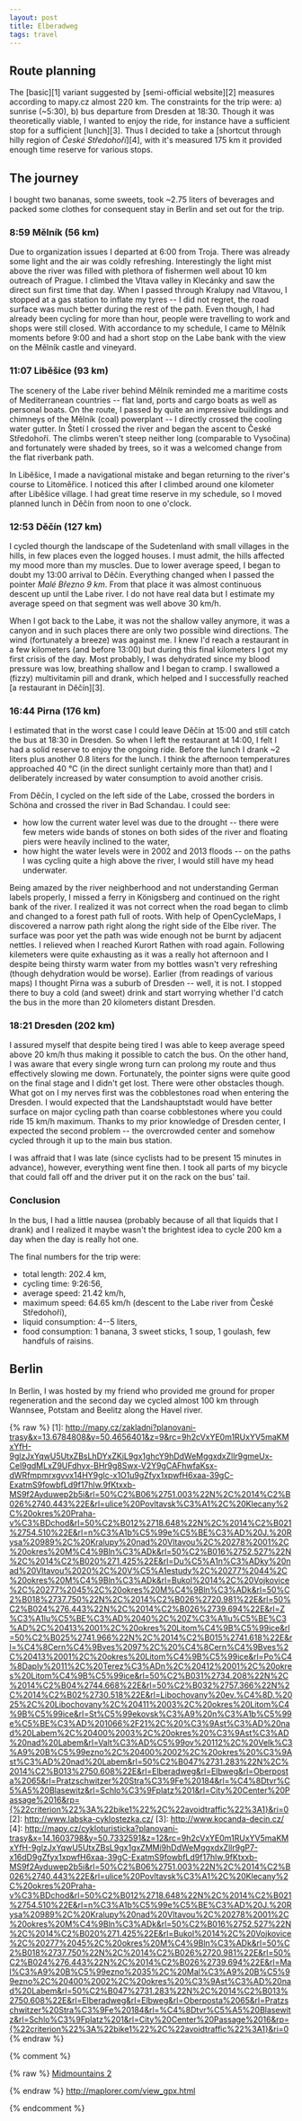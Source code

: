 ```yaml
---
layout: post
title: Elberadweg
tags: travel
---
```


## Route planning

The [basic][1] variant suggested by [semi-official website][2] measures
according to mapy.cz almost 220 km.
The constraints for the trip were: a) sunrise (~5:30), b) bus departure from
Dresden at 18:30.
Though it was theoretically viable, I wanted to enjoy the ride, for instance
have a sufficient stop for a sufficient [lunch][3].  Thus I decided to take a
[shortcut through hilly region of *České Středohoří*][4], with it's measured
175 km it provided enough time reserve for various stops.

## The journey

I bought two bananas, some sweets, took ~2.75 liters of beverages and packed
some clothes for consequent stay in Berlin and set out for the trip.

### 8:59 Mělník (56 km)

Due to organization issues I departed at 6:00 from Troja.
There was already some light and the air was coldly refreshing.
Interestingly the light mist above the river was filled with plethora of
fishermen well about 10 km outreach of Prague.
I climbed the Vltava valley in Klecánky and saw the direct sun first time that
day.
When I passed through Kralupy nad Vltavou, I stopped at a gas station to
inflate my tyres -- I did not regret, the road surface was much better during
the rest of the path.
Even though, I had already been cycling for more than hour, people were
travelling to work and shops were still closed.
With accordance to my schedule, I came to Mělník moments before 9:00 and had a
short stop on the Labe bank with the view on the Mělník castle and vineyard.

### 11:07 Liběšice (93 km)

The scenery of the Labe river behind Mělník reminded me a maritime costs of
Mediterranean countries -- flat land, ports and cargo boats as well as personal
boats.
On the route, I passed by quite an impressive buildings and chimneys of the
Mělník (coal) powerplant -- I directly crossed the cooling water gutter.
In Štetí I crossed the river and began the ascent to České Středohoří.
The climbs weren't steep neither long (comparable to Vysočina) and fortunately
were shaded by trees, so it was a welcomed change from the flat riverbank path.

In Liběšice, I made a navigational mistake and began returning to the river's
course to Litoměřice.
I noticed this after I climbed around one kilometer after
Liběšice village.
I had great time reserve in my schedule, so I moved planned lunch in Děčín from
noon to one o'clock.

### 12:53 Děčín (127 km)

I cycled thourgh the landscape of the Sudetenland with small villages in the
hills, in few places even the logged houses.
I must admit, the hills affected my mood more than my muscles.
Due to lower average speed, I began to doubt my 13:00 arrival to Děčín.
Everything changed when I passed the pointer *Malé Březno 9 km*.
From that place it was almost continuous descent up until the Labe river.
I do not have real data but I estimate my average speed on that segment was
well above 30 km/h.

When I got back to the Labe, it was not the shallow valley anymore, it was a
canyon and in such places there are only two possible wind directions.
The wind (fortunately a breeze) was against me.
I knew I'd reach a restaurant in a few kilometers (and before 13:00) but during
this final kilometers I got my first crisis of the day.
Most probably, I was dehydrated since my blood pressure was low, breathing
shallow and I began to cramp.
I swallowed a (fizzy) multivitamin pill and drank, which helped and I
successfully reached [a restaurant in Děčín][3].

### 16:44 Pirna (176 km)

I estimated that in the worst case I could leave Děčín at 15:00 and still catch
the bus at 18:30 in Dresden.
So when I left the restaurant at 14:00, I felt I had a solid reserve to enjoy
the ongoing ride.
Before the lunch I drank ~2 liters plus another 0.8 liters for the lunch.
I think the afternoon temperatures approached 40 °C (in the direct sunlight
certainly more than that) and I deliberately increased by water consumption to
avoid another crisis.

From Děčín, I cycled on the left side of the Labe, crossed the borders in
Schöna and crossed the river in Bad Schandau.
I could see:

* how low the current water level was due to the drought -- there were few
  meters wide bands of stones on both sides of the river and floating piers
  were heavily inclined to the water,
* how hight the water levels were in 2002 and 2013 floods -- on the paths I was
  cycling quite a high above the river, I would still have my head underwater.

Being amazed by the river neighberhood and not understanding German labels
properly, I missed a ferry in Königsberg and continued on the right bank of the
river.
I realized it was not correct when the road began to climb and changed to a
forest path full of roots.
With help of OpenCycleMaps, I discovered a narrow path right along the right
side of the Elbe river.
The surface was poor yet the path was wide enough not be burnt by adjacent
nettles.
I relieved when I reached Kurort Rathen with road again.
Following kilemeters were quite exhausting as it was a really hot afternoon and
I despite being thirsty warm water from my bottles wasn't very refreshing
(though dehydration would be worse).
Earlier (from readings of various maps) I thought Pirna was a suburb of Dresden
-- well, it is not.
I stopped there to buy a cold (and sweet) drink and start worrying whether I'd
catch the bus in the more than 20 kilometers distant Dresden.

### 18:21 Dresden (202 km)

I assured myself that despite being tired I was able to keep average speed
above 20 km/h thus making it possible to catch the bus.
On the other hand, I was aware that every single wrong turn can prolong my
route and thus effectively slowing me down.
Fortunately, the pointer signs were quite good on the final stage and I didn't
get lost.
There were other obstacles though.
What got on I my nerves first was the cobblestones road when entering the
Dresden.
I would expected that the Landshauptstadt would have better surface on major
cycling path than coarse cobblestones where you could ride 15 km/h maximum.
Thanks to my prior knowledge of Dresden center, I expected the second problem
-- the overcrowded center and somehow cycled through it up to the main bus
station.

I was affraid that I was late (since cyclists had to be present 15 minutes in
advance), however, everything went fine then.
I took all parts of my bicycle that could fall off and the driver put it on the
rack on the bus' tail.

### Conclusion

In the bus, I had a little nausea (probably because of all that liquids that I
drank) and I realized it maybe wasn't the brightest idea to cycle 200 km a day
when the day is really hot one.

The final numbers for the trip were:

  * total length: 202.4 km,
  * cycling time: 9:26:56,
  * average speed: 21.42 km/h,
  * maximum speed: 64.65 km/h (descent to the Labe river from České Středohoří),
  * liquid consumption: 4--5 liters,
  * food consumption: 1 banana, 3 sweet sticks, 1 soup, 1 goulash, few handfuls
    of raisins.


## Berlin

In Berlin, I was hosted by my friend who provided me ground for proper
regeneration and the second day we cycled almost 100 km through Wannsee,
Potstam and Beelitz along the Havel river.




{% raw %}
[1]: http://mapy.cz/zakladni?planovani-trasy&x=13.6784808&y=50.4656401&z=9&rc=9h2cVxYE0m1RUxYV5maKMxYfH-9glzJxYqwU5UtxZBsLhDYxZKjL9gx1ghcY9hDdWeMggxdxZllr9gmeUx-Cel9gdMLxZ9UFdhyx-BHr9g8Swx-V2Y9gCAFhwfaKsx-dWRfmpmrxgvvx14HY9gIc-x1O1u9gZfyx1xpwfH6xaa-39gC-ExatmS9fowbfLd9f17hlw.9fKtxxb-MS9f2Ayduwep2b5i&rl=50%C2%B06%2751.003%22N%2C%2014%C2%B026%2740.443%22E&rl=ulice%20Povltavsk%C3%A1%2C%20Klecany%2C%20okres%20Praha-v%C3%BDchod&rl=50%C2%B012%2718.648%22N%2C%2014%C2%B021%2754.510%22E&rl=n%C3%A1b%C5%99e%C5%BE%C3%AD%20J.%20Rysa%20989%2C%20Kralupy%20nad%20Vltavou%2C%20278%2001%2C%20okres%20M%C4%9Bln%C3%ADk&rl=50%C2%B016%2752.527%22N%2C%2014%C2%B020%271.425%22E&rl=Du%C5%A1n%C3%ADky%20nad%20Vltavou%2020%2C%20V%C5%A1estudy%2C%20277%2044%2C%20okres%20M%C4%9Bln%C3%ADk&rl=Bukol%2014%2C%20Vojkovice%2C%20277%2045%2C%20okres%20M%C4%9Bln%C3%ADk&rl=50%C2%B018%2737.750%22N%2C%2014%C2%B026%2720.981%22E&rl=50%C2%B024%276.443%22N%2C%2014%C2%B026%2739.694%22E&rl=Z%C3%A1lu%C5%BE%C3%AD%2040%2C%20Z%C3%A1lu%C5%BE%C3%AD%2C%20413%2001%2C%20okres%20Litom%C4%9B%C5%99ice&rl=50%C2%B025%2741.966%22N%2C%2014%C2%B015%2741.618%22E&rl=%C4%8Cern%C4%9Bves%2097%2C%20%C4%8Cern%C4%9Bves%2C%20413%2001%2C%20okres%20Litom%C4%9B%C5%99ice&rl=Po%C4%8Daply%2011%2C%20Terez%C3%ADn%2C%20412%2001%2C%20okres%20Litom%C4%9B%C5%99ice&rl=50%C2%B031%2734.208%22N%2C%2014%C2%B04%2744.668%22E&rl=50%C2%B032%2757.366%22N%2C%2014%C2%B02%2730.518%22E&rl=Libochovany%20ev.%C4%8D.%2025%2C%20Libochovany%2C%20411%2003%2C%20okres%20Litom%C4%9B%C5%99ice&rl=St%C5%99ekovsk%C3%A9%20n%C3%A1b%C5%99e%C5%BE%C3%AD%201066%2F21%2C%20%C3%9Ast%C3%AD%20nad%20Labem%2C%20400%2003%2C%20okres%20%C3%9Ast%C3%AD%20nad%20Labem&rl=Valt%C3%AD%C5%99ov%20112%2C%20Velk%C3%A9%20B%C5%99ezno%2C%20400%2002%2C%20okres%20%C3%9Ast%C3%AD%20nad%20Labem&rl=50%C2%B047%2731.283%22N%2C%2014%C2%B013%2750.608%22E&rl=Elberadweg&rl=Elbweg&rl=Oberposta%2065&rl=Pratzschwitzer%20Stra%C3%9Fe%20184&rl=%C4%8Dtvr%C5%A5%20Blasewitz&rl=Schlo%C3%9Fplatz%201&rl=City%20Center%20Passage%2016&rp={%22criterion%22%3A%22bike1%22%2C%22avoidtraffic%22%3A1}&ri=0
[2]: http://www.labska-cyklostezka.cz/
[3]: http://www.kocanda-decin.cz/
[4]: http://mapy.cz/cykloturisticka?planovani-trasy&x=14.1603798&y=50.7332591&z=12&rc=9h2cVxYE0m1RUxYV5maKMxYfH-9glzJxYqwU5UtxZBsL9gx1gxZMMi9hDdWeMggxdxZllr9gP7-x16dD9gZfyx1xpwfH6xaa-39gC-ExatmS9fowbfLd9f17hlw.9fKtxxb-MS9f2Ayduwep2b5i&rl=50%C2%B06%2751.003%22N%2C%2014%C2%B026%2740.443%22E&rl=ulice%20Povltavsk%C3%A1%2C%20Klecany%2C%20okres%20Praha-v%C3%BDchod&rl=50%C2%B012%2718.648%22N%2C%2014%C2%B021%2754.510%22E&rl=n%C3%A1b%C5%99e%C5%BE%C3%AD%20J.%20Rysa%20989%2C%20Kralupy%20nad%20Vltavou%2C%20278%2001%2C%20okres%20M%C4%9Bln%C3%ADk&rl=50%C2%B016%2752.527%22N%2C%2014%C2%B020%271.425%22E&rl=Bukol%2014%2C%20Vojkovice%2C%20277%2045%2C%20okres%20M%C4%9Bln%C3%ADk&rl=50%C2%B018%2737.750%22N%2C%2014%C2%B026%2720.981%22E&rl=50%C2%B024%276.443%22N%2C%2014%C2%B026%2739.694%22E&rl=Mal%C3%A9%20B%C5%99ezno%2035%2C%20Mal%C3%A9%20B%C5%99ezno%2C%20400%2002%2C%20okres%20%C3%9Ast%C3%AD%20nad%20Labem&rl=50%C2%B047%2731.283%22N%2C%2014%C2%B013%2750.608%22E&rl=Elberadweg&rl=Elbweg&rl=Oberposta%2065&rl=Pratzschwitzer%20Stra%C3%9Fe%20184&rl=%C4%8Dtvr%C5%A5%20Blasewitz&rl=Schlo%C3%9Fplatz%201&rl=City%20Center%20Passage%2016&rp={%22criterion%22%3A%22bike1%22%2C%22avoidtraffic%22%3A1}&ri=0
{% endraw %}


{% comment %}

{% raw %}
[Midmountains 2](http://mapy.cz/cykloturisticka?planovani-trasy&x=14.1772939&y=50.5585396&z=11&rc=9h2cVxYE0m1RUxYV5maKMxYfH-9glzJxYqwU5UtxZBsL9gx1gxZMMi9hDdWeMggxdxZllr9gp5Ex-Ct89gdUPxZ9rsdcQja0f1Vx-GhteJNx-OGZ9gLcvx-arjkK3x16dD9gZfyx1xpwfH6xaa-39gC-ExatmS9fowbfLd9f17hlw.9fKtxxb-MS9f2Ayduwep2b5i&rl=50%C2%B06%2751.003%22N%2C%2014%C2%B026%2740.443%22E&rl=ulice%20Povltavsk%C3%A1%2C%20Klecany%2C%20okres%20Praha-v%C3%BDchod&rl=50%C2%B012%2718.648%22N%2C%2014%C2%B021%2754.510%22E&rl=n%C3%A1b%C5%99e%C5%BE%C3%AD%20J.%20Rysa%20989%2C%20Kralupy%20nad%20Vltavou%2C%20278%2001%2C%20okres%20M%C4%9Bln%C3%ADk&rl=50%C2%B016%2752.527%22N%2C%2014%C2%B020%271.425%22E&rl=Bukol%2014%2C%20Vojkovice%2C%20277%2045%2C%20okres%20M%C4%9Bln%C3%ADk&rl=50%C2%B018%2737.750%22N%2C%2014%C2%B026%2720.981%22E&rl=50%C2%B024%276.443%22N%2C%2014%C2%B026%2739.694%22E&rl=50%C2%B027%2735.406%22N%2C%2014%C2%B020%2746.550%22E&rl=50%C2%B025%2746.404%22N%2C%2014%C2%B015%2744.733%22E&rl=50%C2%B026%2731.053%22N%2C%2014%C2%B014%2736.541%22E&rl=50%C2%B028%2722.755%22N%2C%2014%C2%B014%2726.779%22E&rl=50%C2%B029%2756.475%22N%2C%2014%C2%B013%2751.011%22E&rl=ulice%20%C5%BDitenick%C3%A1%2C%20Litom%C4%9B%C5%99ice%2C%20okres%20Litom%C4%9B%C5%99ice&rl=Mal%C3%A9%20B%C5%99ezno%2035%2C%20Mal%C3%A9%20B%C5%99ezno%2C%20400%2002%2C%20okres%20%C3%9Ast%C3%AD%20nad%20Labem&rl=50%C2%B047%2731.283%22N%2C%2014%C2%B013%2750.608%22E&rl=Elberadweg&rl=Elbweg&rl=Oberposta%2065&rl=Pratzschwitzer%20Stra%C3%9Fe%20184&rl=%C4%8Dtvr%C5%A5%20Blasewitz&rl=Schlo%C3%9Fplatz%201&rl=City%20Center%20Passage%2016&rp={%22criterion%22%3A%22bike1%22%2C%22avoidtraffic%22%3A1}&ri=0)

{% endraw %}
<http://maplorer.com/view_gpx.html>

{% endcomment %}



